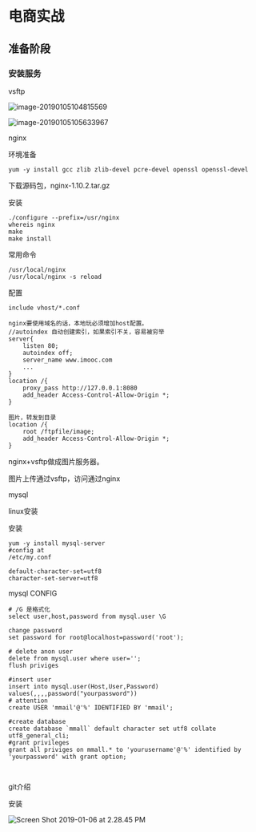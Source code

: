 # 电商实战

## 准备阶段

### 安装服务

vsftp

![image-20190105104815569](/Users/zengxiangfei/Documents/Wiki/mywiki/action/images/image-20190105104815569.png)

![image-20190105105633967](/Users/zengxiangfei/Documents/Wiki/mywiki/action/images/image-20190105105633967.png)



nginx

环境准备

```
yum -y install gcc zlib zlib-devel pcre-devel openssl openssl-devel
```

下载源码包，nginx-1.10.2.tar.gz

安装

```
./configure --prefix=/usr/nginx
whereis nginx
make
make install
```



常用命令

```
/usr/local/nginx
/usr/local/nginx -s reload
```

配置

```
include vhost/*.conf

nginx要使用域名的话，本地玩必须增加host配置。
//autoindex 自动创建索引，如果索引不关，容易被穷举
server{
    listen 80;
    autoindex off;
    server_name www.imooc.com
    ...
}
location /{
    proxy_pass http://127.0.0.1:8080
    add_header Access-Control-Allow-Origin *;
}

图片，转发到目录
location /{
    root /ftpfile/image;
    add_header Access-Control-Allow-Origin *;
}
```



nginx+vsftp做成图片服务器。

图片上传通过vsftp，访问通过nginx



mysql

linux安装

安装

```
yum -y install mysql-server
#config at
/etc/my.conf

default-character-set=utf8
character-set-server=utf8

```

mysql CONFIG

```
# /G 是格式化
select user,host,password from mysql.user \G

change password
set password for root@localhost=password('root');

# delete anon user
delete from mysql.user where user='';
flush priviges

#insert user
insert into mysql.user(Host,User,Password) values(,,,,password("yourpassword"))
# attention
create USER 'mmail'@'%' IDENTIFIED BY 'mmail';

#create database
create database `mmall` default character set utf8 collate utf8_general_cli;
#grant privileges
grant all priviges on mmall.* to 'yourusername'@'%' identified by 'yourpassword' with grant option;



```





git介绍

安装



![Screen Shot 2019-01-06 at 2.28.45 PM](/Users/zengxiangfei/Documents/Wiki/mywiki/action/images/Screen%20Shot%202019-01-06%20at%202.28.45%20PM.png)





